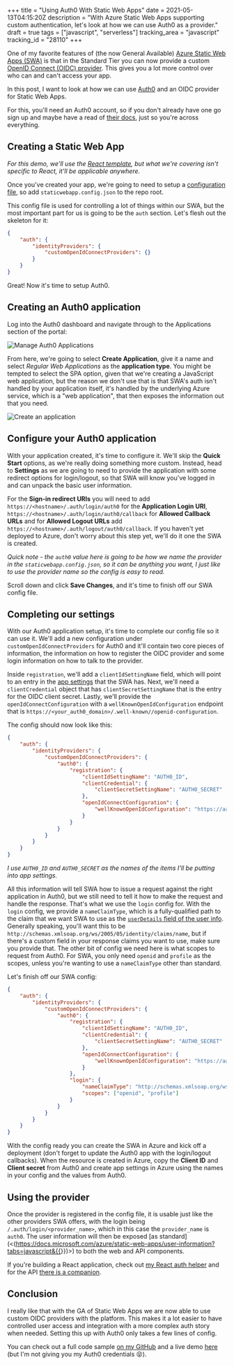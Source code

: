 +++
title = "Using Auth0 With Static Web Apps"
date = 2021-05-13T04:15:20Z
description = "With Azure Static Web Apps supporting custom authentication, let's look at how we can use Auth0 as a provider."
draft = true
tags = ["javascript", "serverless"]
tracking_area = "javascript"
tracking_id = "28110"
+++

One of my favorite features of (the now General Available) [Azure Static Web Apps (SWA)](https://docs.microsoft.com/azure/static-web-apps/?{{<cda>}}) is that in the Standard Tier you can now provide a custom [OpenID Connect (OIDC) provider](). This gives you a lot more control over who can and can't access your app.

In this post, I want to look at how we can use [Auth0](https://auth0.com/) and an OIDC provider for Static Web Apps.

For this, you'll need an Auth0 account, so if you don't already have one go sign up and maybe have a read of [their docs](https://auth0.com/docs/), just so you're across everything.

## Creating a Static Web App

_For this demo, we'll use the [React template](https://github.com/aaronpowell/aswa-react-template), but what we're covering isn't specific to React, it'll be applicable anywhere._

Once you've created your app, we're going to need to setup a [configuration file](https://docs.microsoft.com/azure/static-web-apps/configuration?{{<cda>}}), so add `staticwebapp.config.json` to the repo root.

This config file is used for controlling a lot of things within our SWA, but the most important part for us is going to be the `auth` section. Let's flesh out the skeleton for it:

```json
{
    "auth": {
        "identityProviders": {
            "customOpenIdConnectProviders": {}
        }
    }
}
```

Great! Now it's time to setup Auth0.

## Creating an Auth0 application

Log into the Auth0 dashboard and navigate through to the Applications section of the portal:

![Manage Auth0 Applications](/images/swa-auth-auth0/001.png)

From here, we're going to select **Create Application**, give it a name and select _Regular Web Applications_ as the **application type**. You might be tempted to select the SPA option, given that we're creating a JavaScript web application, but the reason we don't use that is that SWA's auth isn't handled by your application itself, it's handled by the underlying Azure service, which is a "web application", that then exposes the information out that you need.

![Create an application](/images/swa-auth-auth0/002.png)

## Configure your Auth0 application

With your application created, it's time to configure it. We'll skip the **Quick Start** options, as we're really doing something more custom. Instead, head to **Settings** as we are going to need to provide the application with some redirect options for login/logout, so that SWA will know you've logged in and can unpack the basic user information.

For the **Sign-in redirect URIs** you will need to add `https://<hostname>/.auth/login/auth0` for the **Application Login URI**, `https://<hostname>/.auth/login/auth0/callback` for **Allowed Callback URLs** and for **Allowed Logout URLs** add `https://<hostname>/.auth/logout/auth0/callback`. If you haven't yet deployed to Azure, don't worry about this step yet, we'll do it one the SWA is created.

_Quick note - the `auth0` value here is going to be how we name the provider in the `staticwebapp.config.json`, so it can be anything you want, I just like to use the provider name so the config is easy to read._

Scroll down and click **Save Changes**, and it's time to finish off our SWA config file.

## Completing our settings

With our Auth0 application setup, it's time to complete our config file so it can use it. We'll add a new configuration under `customOpenIdConnectProviders` for Auth0 and it'll contain two core pieces of information, the information on how to register the OIDC provider and some login information on how to talk to the provider.

Inside `registration`, we'll add a `clientIdSettingName` field, which will point to an entry in the [app settings](https://docs.microsoft.com/azure/static-web-apps/application-settings?{{<cda>}}) that the SWA has. Next, we'll need a `clientCredential` object that has `clientSecretSettingName` that is the entry for the OIDC client secret. Lastly, we'll provide the `openIdConnectConfiguration` with a `wellKnownOpenIdConfiguration` endpoint that is `https://<your_auth0_domain>/.well-known//openid-configuration`.

The config should now look like this:

```json
{
    "auth": {
        "identityProviders": {
            "customOpenIdConnectProviders": {
                "auth0": {
                    "registration": {
                        "clientIdSettingName": "AUTH0_ID",
                        "clientCredential": {
                            "clientSecretSettingName": "AUTH0_SECRET"
                        },
                        "openIdConnectConfiguration": {
                            "wellKnownOpenIdConfiguration": "https://aaronpowell.au.auth0.com/.well-known/openid-configuration"
                        }
                    }
                }
            }
        }
    }
}
```

_I use `AUTH0_ID` and `AUTH0_SECRET` as the names of the items I'll be putting into app settings._

All this information will tell SWA how to issue a request against the right application in Auth0, but we still need to tell it how to make the request and handle the response. That's what we use the `login` config for. With the `login` config, we provide a `nameClaimType`, which is a fully-qualified path to the claim that we want SWA to use as the [`userDetails` field of the user info](https://docs.microsoft.com/azure/static-web-apps/user-information?tabs=javascript&{{<cda>}}). Generally speaking, you'll want this to be `http://schemas.xmlsoap.org/ws/2005/05/identity/claims/name`, but if there's a custom field in your response claims you want to use, make sure you provide that. The other bit of config we need here is what scopes to request from Auth0. For SWA, you only need `openid` and `profile` as the scopes, unless you're wanting to use a `nameClaimType` other than standard.

Let's finish off our SWA config:

```json
{
    "auth": {
        "identityProviders": {
            "customOpenIdConnectProviders": {
                "auth0": {
                    "registration": {
                        "clientIdSettingName": "AUTH0_ID",
                        "clientCredential": {
                            "clientSecretSettingName": "AUTH0_SECRET"
                        },
                        "openIdConnectConfiguration": {
                            "wellKnownOpenIdConfiguration": "https://aaronpowell.au.auth0.com/.well-known/openid-configuration"
                        }
                    },
                    "login": {
                        "nameClaimType": "http://schemas.xmlsoap.org/ws/2005/05/identity/claims/name",
                        "scopes": ["openid", "profile"]
                    }
                }
            }
        }
    }
}
```

With the config ready you can create the SWA in Azure and kick off a deployment (don't forget to update the Auth0 app with the login/logout callbacks). When the resource is created in Azure, copy the **Client ID** and **Client secret** from Auth0 and create app settings in Azure using the names in your config and the values from Auth0.

## Using the provider

Once the provider is registered in the config file, it is usable just like the other providers SWA offers, with the login being `/.auth/login/<provider_name>`, which in this case the `provider_name` is `auth0`. The user information will then be exposed [as standard](<(https://docs.microsoft.com/azure/static-web-apps/user-information?tabs=javascript&{{<cda>}})>) to both the web and API components.

If you're building a React application, check out [my React auth helper](https://www.npmjs.com/package/@aaronpowell/react-static-web-apps-auth) and for the API [there is a companion](https://www.npmjs.com/package/@aaronpowell/static-web-apps-api-auth).

## Conclusion

I really like that with the GA of Static Web Apps we are now able to use custom OIDC providers with the platform. This makes it a lot easier to have controlled user access and integration with a more complex auth story when needed. Setting this up with Auth0 only takes a few lines of config.

You can check out a full code sample [on my GitHub](https://github.com/aaronpowell/swa-custom-auth-auth0) and a live demo [here](https://white-desert-00c81d910.azurestaticapps.net) (but I'm not giving you my Auth0 credentials 😝).
